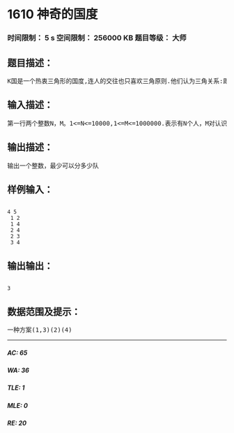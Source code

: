 # 1610 神奇的国度   
### 时间限制： 5 s     空间限制： 256000 KB     题目等级： 大师  
## 题目描述：  

<pre>
K国是一个热衷三角形的国度,连人的交往也只喜欢三角原则.他们认为三角关系:即AB相互认识,BC相互认识,CA相互认识,是简洁高效的.为了巩固三角关系,K国禁止四边关系,五边关系等等的存在.所谓N边关系,是指N个人 A1A2...An之间仅存在N对认识关系:(A1A2)(A2A3)...(AnA1),而没有其它认识关系.比如四边关系指ABCD四个人 AB,BC,CD,DA相互认识,而AC,BD不认识.全民比赛时,为了防止做弊，规定任意一对相互认识的人不得在一队，国王相知道，最少可以分多少支队。
</pre>
  
  
## 输入描述：  

<pre>
第一行两个整数N，M。1<=N<=10000,1<=M<=1000000.表示有N个人，M对认识关系. 接下来M行每行输入一对朋友
</pre>
  
  
## 输出描述：  

<pre>
输出一个整数，最少可以分多少队
</pre>
  
  
## 样例输入：  

<pre><code>
4 5  
 1 2  
 1 4  
 2 4  
 2 3  
 3 4
</code></pre>
  
  
## 输出输出：  

<pre><code>
3
</code></pre>
  
  
## 数据范围及提示：  

<pre>
一种方案(1,3)(2)(4)
</pre>
  
  
***  

##### AC: 65  
##### WA: 36  
##### TLE: 1  
##### MLE: 0  
##### RE: 20  
